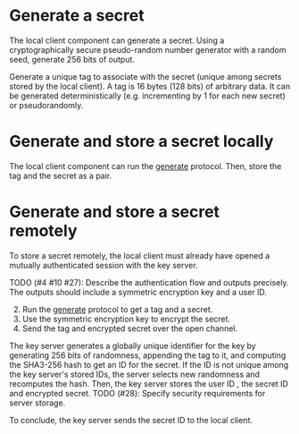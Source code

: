 
# Generate a secret

The local client component can generate a secret. Using a cryptographically secure pseudo-random number generator with a random seed, generate 256 bits of output.

Generate a unique tag to associate with the secret (unique among secrets stored by the local client). A tag is 16 bytes (128 bits) of arbitrary data. It can be generated deterministically (e.g. incrementing by 1 for each new secret) or pseudorandomly.

# Generate and store a secret locally
The local client component can run the [generate](#generate-a-secret) protocol. Then, store the tag and the secret as a pair.

# Generate and store a secret remotely
To store a secret remotely, the local client must already have opened a mutually authenticated session with the key server.

TODO (#4 #10 #27): Describe the authentication flow and outputs precisely. The outputs should include a symmetric encryption key and a user ID.

2. Run the [generate](#generate-a-secret) protocol to get a tag and a secret.
3. Use the symmetric encryption key to encrypt the secret.
4. Send the tag and encrypted secret over the open channel.

The key server generates a globally unique identifier for the key by generating 256 bits of randomness, appending the tag to it, and computing the SHA3-256 hash to get an ID for the secret. If the ID is not unique among the key server's stored IDs, the server selects new randomness and recomputes the hash.
Then, the key server stores the user ID , the secret ID and encrypted secret.
TODO (#28): Specify security requirements for server storage.

To conclude, the key server sends the secret ID to the local client.
